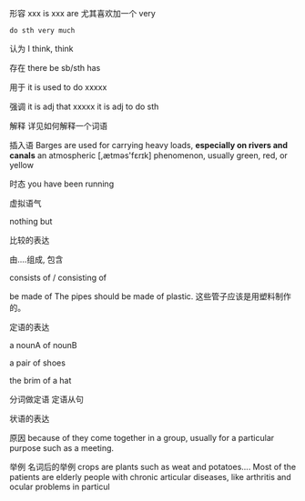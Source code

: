 
形容
    xxx is
    xxx are
    尤其喜欢加一个 very

    do sth very much

认为
    I think, think

存在
    there be
    sb/sth has

用于
    it is used to do xxxxx

强调
    it is adj that xxxxx
    it is adj to do sth


解释
    详见如何解释一个词语

插入语
    Barges are used for carrying heavy loads, **especially on rivers and canals**
    an atmospheric [,ætməs'fɛrɪk] phenomenon, usually green, red, or yellow

时态
    you have been running

虚拟语气

nothing but

比较的表达

由....组成, 包含

consists of / consisting of

be made of
The pipes should be made of plastic. 
这些管子应该是用塑料制作的。

定语的表达

a nounA of nounB

a pair of shoes

the brim of a hat

分词做定语
定语从句



状语的表达

原因
because of
they come together in a group, usually for a particular purpose such as a meeting.

举例
    名词后的举例
        crops are plants such as weat and potatoes....
        Most of the patients are elderly people with chronic articular diseases, like arthritis and ocular problems in particul